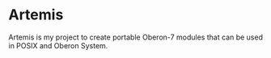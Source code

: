 # Artemis
Artemis is my project to create portable Oberon-7 modules that can be used in POSIX and Oberon System.
